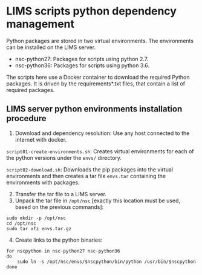 # LIMS scripts python dependency management

Python packages are stored in two virtual environments. The environments can be installed on the LIMS server.

* nsc-python27: Packages for scripts using python 2.7.
* nsc-python36: Packages for scripts using python 3.6.

The scripts here use a Docker container to download the required Python packages. It is driven by the requirements*.txt files, that contain a list of required packages.


## LIMS server python environments installation procedure

1. Download and dependency resolution: Use any host connected to the internet with docker.

`script01-create-environments.sh`: Creates virtual environments for each of the python versions under the `envs/` directory.

`script02-download.sh`: Downloads the pip packages into the virtual environments and then creates a tar file `envs.tar` containing the environments with packages.

2. Transfer the tar file to a LIMS server.
3. Unpack the tar file in `/opt/nsc` [exactly this location must be used, based on the previous commands]:

```
sudo mkdir -p /opt/nsc
cd /opt/nsc
sudo tar xfz envs.tar.gz
```

4. Create links to the python binaries:
```
for nscpython in nsc-python27 nsc-python36
do
    sudo ln -s /opt/nsc/envs/$nscpython/bin/python /usr/bin/$nscpython
done
```
